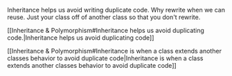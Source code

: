 Inheritance helps us avoid writing duplicate code. Why rewrite when we can reuse. Just your class off of another class so that you don't rewrite.

[[Inheritance & Polymorphism#Inheritance helps us avoid duplicating code.|Inheritance helps us avoid duplicating code]]

[[Inheritance & Polymorphism#Inheritance is when a class extends another classes behavior to avoid duplicate code|Inheritance is when a class extends another classes behavior to avoid duplicate code]]